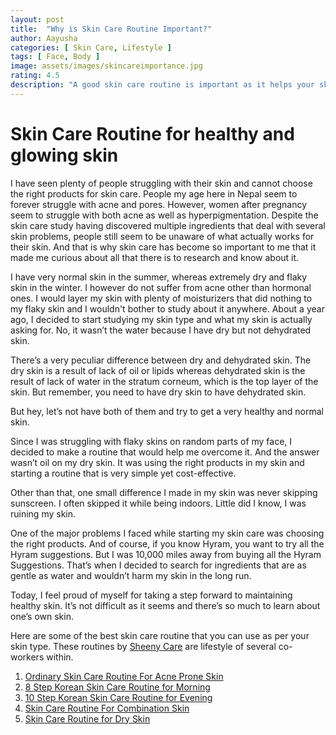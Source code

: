 ```yaml
---
layout: post
title:  "Why is Skin Care Routine Important?"
author: Aayusha
categories: [ Skin Care, Lifestyle ]
tags: [ Face, Body ]
image: assets/images/skincareimportance.jpg
rating: 4.5
description: "A good skin care routine is important as it helps your skin maintain its health. Your skin needs a proper amount of care to keep it glowing and in good condition."
---
```


# Skin Care Routine for healthy and glowing skin

I have seen plenty of people struggling with their skin and cannot choose the right products for skin care. People my age here in Nepal seem to forever struggle with acne and pores. However, women after pregnancy seem to struggle with both acne as well as hyperpigmentation. Despite the skin care study having discovered multiple ingredients that deal with several skin problems, people still seem to be unaware of what actually works for their skin. And that is why skin care has become so important to me that it made me curious about all that there is to research and know about it.


I have very normal skin in the summer, whereas extremely dry and flaky skin in the winter. I however do not suffer from acne other than hormonal ones. I would layer my skin with plenty of moisturizers that did nothing to my flaky skin and I wouldn't bother to study about it anywhere. About a year ago, I decided to start studying my skin type and what my skin is actually asking for. No, it wasn’t the water because I have dry but not dehydrated skin.


There’s a very peculiar difference between dry and dehydrated skin. The dry skin is a result of lack of oil or lipids whereas dehydrated skin is the result of lack of water in the stratum corneum, which is the top layer of the skin. But remember, you need to have dry skin to have dehydrated skin.


But hey, let’s not have both of them and try to get a very healthy and normal skin.


Since I was struggling with flaky skins on random parts of my face, I decided to make a routine that would help me overcome it. And the answer wasn’t oil on my dry skin. It was using the right products in my skin and starting a routine that is very simple yet cost-effective.


Other than that, one small difference I made in my skin was never skipping sunscreen. I often skipped it while being indoors. Little did I know, I was ruining my skin.


One of the major problems I faced while starting my skin care was choosing the right products. And of course, if you know Hyram, you want to try all the Hyram suggestions. But I was 10,000 miles away from buying all the Hyram Suggestions. That’s when I decided to search for ingredients that are as gentle as water and wouldn’t harm my skin in the long run.


Today, I feel proud of myself for taking a step forward to maintaining healthy skin. It’s not difficult as it seems and there’s so much to learn about one’s own skin.

Here are some of the best skin care routine that you can use as per your skin type. These routines by <a href="https://www.sheenycare.com/" target="_blank">Sheeny Care</a> are lifestyle of several co-workers within.

1. <a href="https://www.sheenycare.com/ordinary-skin-care-routine-acne-prone-skin/" target="_blank">Ordinary Skin Care Routine For Acne Prone Skin</a>
2. <a href="https://www.sheenycare.com/korean-skin-care-routine-morning/" target="_blank">8 Step Korean Skin Care Routine for Morning</a>
3. <a href="https://www.sheenycare.com/korean-skin-care-routine-night/" target="_blank">10 Step Korean Skin Care Routine for Evening</a>
4. <a href="https://www.sheenycare.com/skin-care-for-combination-skin/" target="_blank">Skin Care Routine For Combination Skin</a>
5. <a href="https://www.sheenycare.com/skin-care-rotine-for-dry-skin/" target="_blank">Skin Care Routine for Dry Skin</a>
